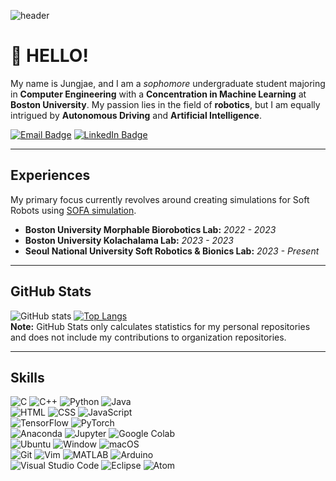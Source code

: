 ![header](https://capsule-render.vercel.app/api?type=waving&height=200&text=JUNGJAE%20LEE&fontAlignY=40&color=gradient)

# 👋 HELLO!
My name is Jungjae, and I am a *sophomore* undergraduate student majoring in **Computer Engineering** with a **Concentration in Machine Learning** at **Boston University**. 
My passion lies in the field of **robotics**, but I am equally intrigued by **Autonomous Driving** and **Artificial Intelligence**.

[![Email Badge](https://img.shields.io/badge/Gmail-D14836?style=flat-square&logo=gmail&logoColor=white&link=mailto:jacob25@bu.edu)](mailto:jacob25@bu.edu)
[![LinkedIn Badge](https://img.shields.io/badge/-LinkedIn-0A66C2?style=flat-square&logo=linkedin&logoColor=white&link=https://www.linkedin.com/in/jungjae-engineering/)](https://www.linkedin.com/in/jungjae-engineering/)

---

## Experiences
My primary focus currently revolves around creating simulations for Soft Robots using [SOFA simulation](https://github.com/sofa-framework/sofa).
- **Boston University Morphable Biorobotics Lab:** *2022 - 2023*
- **Boston University Kolachalama Lab:** *2023 - 2023*
- **Seoul National University Soft Robotics & Bionics Lab:** *2023 - Present*

---

## GitHub Stats
![GitHub stats](https://github-readme-stats.vercel.app/api?username=jungjae01eng&include_all_commits=true&show_icons=true&theme=radical)
[![Top Langs](https://github-readme-stats.vercel.app/api/top-langs/?username=jungjae01eng&hide=jupyter%20notebook&langs_count=10&layout=compact)](https://github.com/anuraghazra/github-readme-stats)  
**Note:** GitHub Stats only calculates statistics for my personal repositories and does not include my contributions to organization repositories.

---

## Skills
![C](https://img.shields.io/badge/C-00599C?style=flat-square&logo=c&logoColor=white)
![C++](https://img.shields.io/badge/-C%2B%2B-00599C?style=flat-square&logo=C%2B%2B&logoColor=white)
![Python](https://img.shields.io/badge/-Python-3776AB?style=flat-square&logo=Python&logoColor=white)
![Java](https://img.shields.io/badge/Java-ED8B00?style=flat-square&logo=openjdk&logoColor=white)  
![HTML](https://img.shields.io/badge/HTML-239120?style=flat-square&logo=html5&logoColor=white)
![CSS](https://img.shields.io/badge/CSS-239120?&style=flat-square&logo=css3&logoColor=white)
![JavaScript](https://img.shields.io/badge/JavaScript-323330?style=flat-square&logo=javascript&logoColor=F7DF1E)  
![TensorFlow](https://img.shields.io/badge/-TensorFlow-FF6F00?style=flat-square&logo=tensorflow&logoColor=white)
![PyTorch](https://img.shields.io/badge/-PyTorch-EE4C2C?style=flat-square&logo=pytorch&logoColor=white)  
![Anaconda](https://img.shields.io/badge/-Anaconda-44A833?style=flat-square&logo=anaconda&logoColor=white)
![Jupyter](https://img.shields.io/badge/-Jupyter-F37626?style=flat-square&logo=Jupyter&logoColor=white)
![Google Colab](https://img.shields.io/badge/-Google%20Colab-F9AB00?style=flat-square&logo=Google%20Colab&logoColor=white)  
![Ubuntu](https://img.shields.io/badge/Ubuntu-E95420?style=flat-square&logo=ubuntu&logoColor=white)
![Window](https://img.shields.io/badge/Windows-0078D6?style=flat-square&logo=windows&logoColor=white)
![macOS](https://img.shields.io/badge/-macOS-000000?style=flat-square&logo=Apple&logoColor=white)  
![Git](https://img.shields.io/badge/GIT-E44C30?style=flat-square&logo=git&logoColor=white)
![Vim](https://img.shields.io/badge/VIM-%2311AB00.svg?&style=flat-square&logo=vim&logoColor=white)
![MATLAB](https://img.shields.io/badge/-MATLAB-00q53r?style=flat-square&logo=MATLAB&logoColor=white)
![Arduino](https://img.shields.io/badge/Arduino-00979D?style=flat-square&logo=Arduino&logoColor=white)  
![Visual Studio Code](https://img.shields.io/badge/Visual_Studio_Code-0078D4?style=flat-square&logo=visual%20studio%20code&logoColor=white)
![Eclipse](https://img.shields.io/badge/Eclipse-2C2255?style=flat-square&logo=eclipse&logoColor=white)
![Atom](https://img.shields.io/badge/Atom-66595C?style=flat-square&logo=Atom&logoColor=white)
